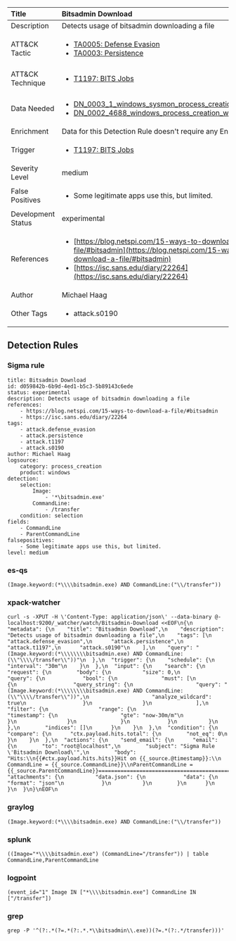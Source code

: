 | Title                | Bitsadmin Download                                                                                                                                                 |
|:---------------------|:------------------------------------------------------------------------------------------------------------------------------------------------------------|
| Description          | Detects usage of bitsadmin downloading a file                                                                                                                                           |
| ATT&amp;CK Tactic    |  <ul><li>[TA0005: Defense Evasion](https://attack.mitre.org/tactics/TA0005)</li><li>[TA0003: Persistence](https://attack.mitre.org/tactics/TA0003)</li></ul>  |
| ATT&amp;CK Technique | <ul><li>[T1197: BITS Jobs](https://attack.mitre.org/techniques/T1197)</li></ul>  |
| Data Needed          | <ul><li>[DN_0003_1_windows_sysmon_process_creation](../Data_Needed/DN_0003_1_windows_sysmon_process_creation.md)</li><li>[DN_0002_4688_windows_process_creation_with_commandline](../Data_Needed/DN_0002_4688_windows_process_creation_with_commandline.md)</li></ul>  |
| Enrichment           |  Data for this Detection Rule doesn't require any Enrichments.  |
| Trigger              | <ul><li>[T1197: BITS Jobs](../Triggers/T1197.md)</li></ul>  |
| Severity Level       | medium |
| False Positives      | <ul><li>Some legitimate apps use this, but limited.</li></ul>  |
| Development Status   | experimental |
| References           | <ul><li>[https://blog.netspi.com/15-ways-to-download-a-file/#bitsadmin](https://blog.netspi.com/15-ways-to-download-a-file/#bitsadmin)</li><li>[https://isc.sans.edu/diary/22264](https://isc.sans.edu/diary/22264)</li></ul>  |
| Author               | Michael Haag |
| Other Tags           | <ul><li>attack.s0190</li></ul> | 

## Detection Rules

### Sigma rule

```
title: Bitsadmin Download
id: d059842b-6b9d-4ed1-b5c3-5b89143c6ede
status: experimental
description: Detects usage of bitsadmin downloading a file
references:
    - https://blog.netspi.com/15-ways-to-download-a-file/#bitsadmin
    - https://isc.sans.edu/diary/22264
tags:
    - attack.defense_evasion
    - attack.persistence
    - attack.t1197
    - attack.s0190
author: Michael Haag
logsource:
    category: process_creation
    product: windows
detection:
    selection:
        Image:
            - '*\bitsadmin.exe'
        CommandLine:
            - /transfer
    condition: selection
fields:
    - CommandLine
    - ParentCommandLine
falsepositives:
    - Some legitimate apps use this, but limited.
level: medium

```





### es-qs
    
```
(Image.keyword:(*\\\\bitsadmin.exe) AND CommandLine:("\\/transfer"))
```


### xpack-watcher
    
```
curl -s -XPUT -H \'Content-Type: application/json\' --data-binary @- localhost:9200/_watcher/watch/Bitsadmin-Download <<EOF\n{\n  "metadata": {\n    "title": "Bitsadmin Download",\n    "description": "Detects usage of bitsadmin downloading a file",\n    "tags": [\n      "attack.defense_evasion",\n      "attack.persistence",\n      "attack.t1197",\n      "attack.s0190"\n    ],\n    "query": "(Image.keyword:(*\\\\\\\\bitsadmin.exe) AND CommandLine:(\\"\\\\/transfer\\"))"\n  },\n  "trigger": {\n    "schedule": {\n      "interval": "30m"\n    }\n  },\n  "input": {\n    "search": {\n      "request": {\n        "body": {\n          "size": 0,\n          "query": {\n            "bool": {\n              "must": [\n                {\n                  "query_string": {\n                    "query": "(Image.keyword:(*\\\\\\\\bitsadmin.exe) AND CommandLine:(\\"\\\\/transfer\\"))",\n                    "analyze_wildcard": true\n                  }\n                }\n              ],\n              "filter": {\n                "range": {\n                  "timestamp": {\n                    "gte": "now-30m/m"\n                  }\n                }\n              }\n            }\n          }\n        },\n        "indices": []\n      }\n    }\n  },\n  "condition": {\n    "compare": {\n      "ctx.payload.hits.total": {\n        "not_eq": 0\n      }\n    }\n  },\n  "actions": {\n    "send_email": {\n      "email": {\n        "to": "root@localhost",\n        "subject": "Sigma Rule \'Bitsadmin Download\'",\n        "body": "Hits:\\n{{#ctx.payload.hits.hits}}Hit on {{_source.@timestamp}}:\\n      CommandLine = {{_source.CommandLine}}\\nParentCommandLine = {{_source.ParentCommandLine}}================================================================================\\n{{/ctx.payload.hits.hits}}",\n        "attachments": {\n          "data.json": {\n            "data": {\n              "format": "json"\n            }\n          }\n        }\n      }\n    }\n  }\n}\nEOF\n
```


### graylog
    
```
(Image.keyword:(*\\\\bitsadmin.exe) AND CommandLine:("\\/transfer"))
```


### splunk
    
```
((Image="*\\\\bitsadmin.exe") (CommandLine="/transfer")) | table CommandLine,ParentCommandLine
```


### logpoint
    
```
(event_id="1" Image IN ["*\\\\bitsadmin.exe"] CommandLine IN ["/transfer"])
```


### grep
    
```
grep -P '^(?:.*(?=.*(?:.*.*\\bitsadmin\\.exe))(?=.*(?:.*/transfer)))'
```



